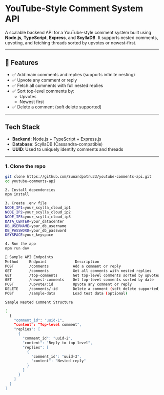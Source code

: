 # YouTube-Style Comment System API

A scalable backend API for a YouTube-style comment system built using **Node.js**, **TypeScript**, **Express**, and **ScyllaDB**. It 
supports nested comments, upvoting, and fetching threads sorted by upvotes or newest-first.

---

## 🚀 Features

- ✅ Add main comments and replies (supports infinite nesting)
- ✅ Upvote any comment or reply
- ✅ Fetch all comments with full nested replies
- ✅ Sort top-level comments by:
  - Upvotes
  - Newest first
- ✅ Delete a comment (soft delete supported)

---

## Tech Stack

- **Backend**: Node.js + TypeScript + Express.js
- **Database**: ScyllaDB (Cassandra-compatible)
- **UUID**: Used to uniquely identify comments and threads

---

### 1. Clone the repo
```bash
git clone https://github.com/Sunandpotru33/youtube-comments-api.git
cd youtube-comments-api

2. Install dependencies
npm install

3. Create .env file
NODE_IP1=your_scylla_cloud_ip1
NODE_IP2=your_scylla_cloud_ip2
NODE_IP3=your_scylla_cloud_ip3
DATA_CENTER=your_datacenter
DB_USERNAME=your_db_username
DB_PASSWORD=your_db_password
KEYSPACE=your_keyspace

4. Run the app
npm run dev

🧪 Sample API Endpoints
Method     Endpoint             Description
POST       /comments           Add a comment or reply
GET        /comments           Get all comments with nested replies
GET        /top-comments       Get top-level comments sorted by upvotes
GET        /newest-comments    Get top-level comments sorted by date
POST       /upvote/:id         Upvote any comment or reply
DELETE     /comments/:id       Delete a comment (soft delete supported)
POST       /sample-data        Load test data (optional)

Sample Nested Comment Structure

[
  {
    "comment_id": "uuid-1",
    "content": "Top-level comment",
    "replies": [
      {
        "comment_id": "uuid-2",
        "content": "Reply to top-level",
        "replies": [
          {
            "comment_id": "uuid-3",
            "content": "Nested reply"
          }
        ]
      }
    ]
  }
]
